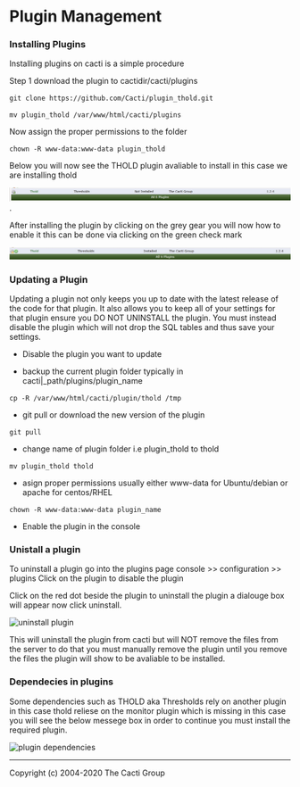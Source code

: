 # Plugin Management

### Installing Plugins

Installing plugins on cacti is a simple procedure

Step 1 download the plugin to cactidir/cacti/plugins

```console
git clone https://github.com/Cacti/plugin_thold.git
```

```console
mv plugin_thold /var/www/html/cacti/plugins
```

Now assign the proper permissions to the folder

```console
chown -R www-data:www-data plugin_thold
```

Below you will now see the THOLD plugin avaliable to install in this case we are
installing thold

![thold plugin](images/cacti_thold_plugin_install.JPG).

After installing the plugin by clicking on the grey gear you will now how
to enable it this can be done via clicking on the green check mark

![thold plugin enable](images/cacti_thold_enable.JPG)

### Updating a Plugin

Updating a plugin not only keeps you up to date with the latest release of the code for that plugin.
It also allows you to keep all of your settings for that plugin ensure you DO NOT UNINSTALL the plugin.
You must instead disable the plugin which will not drop the SQL tables and thus save your settings.

- Disable the plugin you want to update

- backup the current plugin folder typically in cacti|_path/plugins/plugin_name

```console
cp -R /var/www/html/cacti/plugin/thold /tmp
```
- git pull or download the new version of the plugin

```console
git pull
```

- change name of plugin folder i.e plugin_thold to thold
```console
mv plugin_thold thold
```
- asign proper permissions usually either www-data for Ubuntu/debian or apache for centos/RHEL
```console
chown -R www-data:www-data plugin_name
```
- Enable the plugin in the console



### Unistall a plugin

To uninstall a plugin go into the plugins page console >> configuration >>
plugins Click on the plugin to disable the plugin

Click on the red dot beside the plugin to uninstall the plugin a dialouge box
will appear now click uninstall.

![uninstall plugin](images/plugins-uninstall.png)

This will uninstall the plugin from cacti but will NOT remove the files from the
server to do that you must manually remove the plugin until you remove the files
the plugin will show to be avaliable to be installed.

### Dependecies in plugins

Some dependencies such as THOLD aka Thresholds rely on another plugin in this
case thold reliese on the monitor plugin which is missing in this case you will
see the below messege box in order to continue you must install the required
plugin.

![plugin dependencies](images/plugins-dependencies.png)

---
Copyright (c) 2004-2020 The Cacti Group
